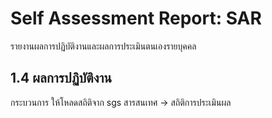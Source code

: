 # Self Assessment Report: SAR
รายงานผลการปฏิบัติงานและผลการประเมินตนเองรายบุคคล
## 1.4  ผลการปฏิบัติงาน
กระบวนการ ให้โหลดสถิติจาก sgs สารสนเทศ -> สถิติการประเมินผล
